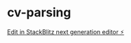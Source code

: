 # cv-parsing

[Edit in StackBlitz next generation editor ⚡️](https://stackblitz.com/~/github.com/ricki2828/cv-parsing)
